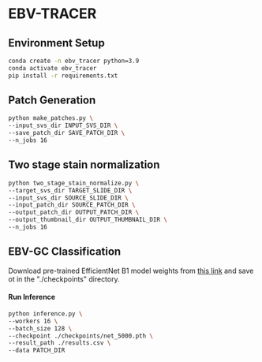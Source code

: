 # EBV-TRACER

## Environment Setup
```bash
conda create -n ebv_tracer python=3.9
conda activate ebv_tracer
pip install -r requirements.txt
```

## Patch Generation
```bash
python make_patches.py \
--input_svs_dir INPUT_SVS_DIR \
--save_patch_dir SAVE_PATCH_DIR \
--n_jobs 16
```

## Two stage stain normalization
```bash
python two_stage_stain_normalize.py \
--target_svs_dir TARGET_SLIDE_DIR \
--input_svs_dir SOURCE_SLIDE_DIR \
--input_patch_dir SOURCE_PATCH_DIR \
--output_patch_dir OUTPUT_PATCH_DIR \
--output_thumbnail_dir OUTPUT_THUMBNAIL_DIR \
--n_jobs 16
```

## EBV-GC Classification
Download pre-trained EfficientNet B1 model weights from [this link](https://github.com/KeunhoByeon/EBV-TRACER/releases/download/v1/net_5000.pth) and save ot in the "./checkpoints" directory.

#### Run Inference
```bash
python inference.py \
--workers 16 \
--batch_size 128 \
--checkpoint ./checkpoints/net_5000.pth \
--result_path ./results.csv \
--data PATCH_DIR
```
